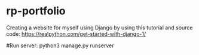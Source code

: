 # rp-portfolio

Creating a website for myself using Django by using this tutorial and source code: https://realpython.com/get-started-with-django-1/


#Run server: 
python3 manage.py runserver
